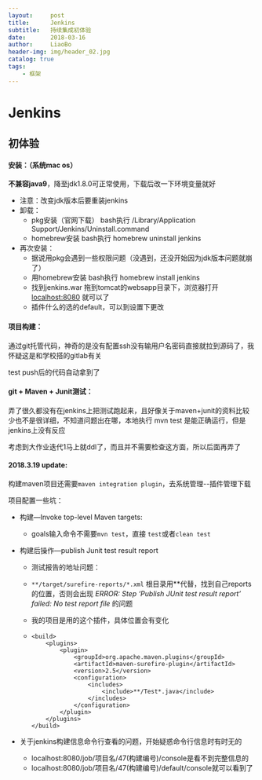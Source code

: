 ```yaml
---
layout:     post
title:      Jenkins
subtitle:   持续集成初体验
date:       2018-03-16
author:     LiaoBo
header-img: img/header_02.jpg
catalog: true
tags:
    - 框架
---
```


# Jenkins
## 初体验

#### 安装：（系统mac os）
**不兼容java9**，降至jdk1.8.0可正常使用，下载后改一下环境变量就好

- 注意：改变jdk版本后要重装jenkins
- 卸载：
  - pkg安装（官网下载） bash执行 /Library/Application Support/Jenkins/Uninstall.command 
  - homebrew安装 bash执行 homebrew uninstall jenkins
- 再次安装：
  - 据说用pkg会遇到一些权限问题（没遇到，还没开始因为jdk版本问题就崩了）
  - 用homebrew安装 bash执行 homebrew install jenkins
  - 找到jenkins.war 拖到tomcat的websapp目录下，浏览器打开 [localhost:8080]() 就可以了
  - 插件什么的选的default，可以到设置下更改

#### 项目构建：

通过git托管代码，神奇的是没有配置ssh没有输用户名密码直接就拉到源码了，我怀疑这是和学校搭的gitlab有关

test push后的代码自动拿到了

#### git + Maven + Junit测试：

弄了很久都没有在jenkins上把测试跑起来，且好像关于maven+junit的资料比较少也不是很详细，不知道问题出在哪，本地执行 mvn test 是能正确运行，但是jenkins上没有反应

考虑到大作业迭代1马上就ddl了，而且并不需要检查这方面，所以后面再弄了

#### 2018.3.19 update:

构建maven项目还需要```maven integration plugin```，去系统管理--插件管理下载

项目配置一些坑：

- 构建—Invoke top-level Maven targets: 

  - goals输入命令不需要```mvn test```，直接 ```test```或者```clean test```

- 构建后操作—publish Junit test result report
  - 测试报告的地址问题：

  - ```**/target/surefire-reports/*.xml``` 根目录用\*\*代替，找到自己reports的位置，否则会出现 *ERROR: Step ‘Publish JUnit test result report’ failed: No test report file* 的问题

  - 我的项目是用的这个插件，具体位置会有变化

  - ```
    <build>
        <plugins>
            <plugin>
                <groupId>org.apache.maven.plugins</groupId>
                <artifactId>maven-surefire-plugin</artifactId>
                <version>2.5</version>
                <configuration>
                    <includes>
                        <include>**/Test*.java</include>
                    </includes>
                </configuration>
            </plugin>
        </plugins>
    </build>
    ```

- 关于jenkins构建信息命令行查看的问题，开始疑惑命令行信息时有时无的

  - localhost:8080/job/项目名/47(构建编号)/console是看不到完整信息的
  - localhost:8080/job/项目名/47(构建编号)/default/console就可以看到了